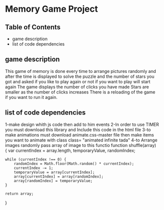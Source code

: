 # Memory Game Project

## Table of Contents
* game description
* list of code dependencies 





## game description
This game of memory is done every time to arrange pictures randomly and after the time is displayed to solve the puzzle and the number of stars you got and asked if you like to play again or not if you want to play will start again
The game displays the number of clicks you have made
Stars are smaller as the number of clicks increases
There is a reloading of the game if you want to run it again.

## list of code dependencies 
1-make design whith js code  then add to him events 
2-In order to use TIMER you must download this library and
    Include this code in the html file
      <script src="js/easytimer.min.js"> </script>
3-to make animations must download animate.css-master file then make items you want to animate with class 
 class= "animated infinite tada"
4-to Arrange images randomly pass array of image to this functio
      function shuffle(array) {
    var currentIndex = array.length, temporaryValue, randomIndex;

    while (currentIndex !== 0) {
        randomIndex = Math.floor(Math.random() * currentIndex);
        currentIndex -= 1;
        temporaryValue = array[currentIndex];
        array[currentIndex] = array[randomIndex];
        array[randomIndex] = temporaryValue;
    }

    return array;
}


